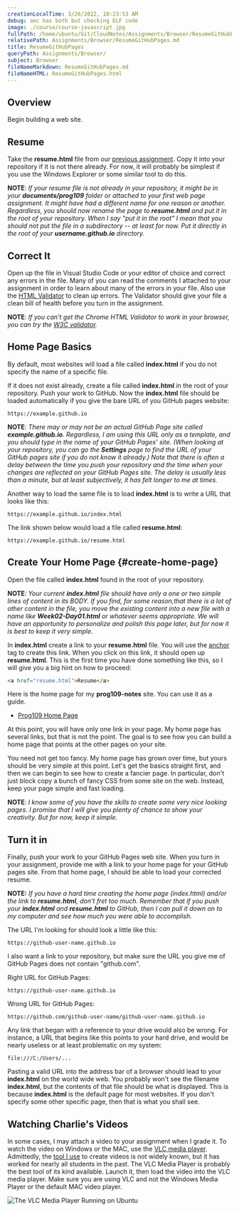 ```yaml
---
creationLocalTime: 3/26/2022, 10:23:53 AM
debug: aec has both but checking ELF code
image: ./course/course-javascript.jpg
fullPath: /home/ubuntu/Git/CloudNotes/Assignments/Browser/ResumeGitHubPages.md
relativePath: Assignments/Browser/ResumeGitHubPages.md
title: ResumeGitHubPages
queryPath: Assignments/Browser/
subject: Browser
fileNameMarkdown: ResumeGitHubPages.md
fileNameHTML: ResumeGitHubPages.html
---
```



<!-- toc -->
<!-- tocstop -->

## Overview

Begin building a web site.

## Resume

Take the **resume.html** file from our [previous assignment][pr-resume]. Copy it into your repository if it is not there already. For now, it will probably be simplest if you use the Windows Explorer or some similar tool to do this.

**NOTE**: _If your resume file is not already in your repository, it might be in your **documents/prog109** folder or attached to your first web page assignment. It might have had a different name for one reason or another. Regardless, you should now rename the page to **resume.html** and put it in the root of your repository. When I say "put it in the root" I mean that you should not put the file in a subdirectory -- at least for now. Put it directly in the root of your **username.github.io** directory._

## Correct It

Open up the file in Visual Studio Code or your editor of choice and correct any errors in the file. Many of you can read the comments I attached to your assignment in order to learn about many of the errors in your file. Also use the [HTML Validator][hv] to clean up errors. The Validator should give your file a clean bill of health before you turn in the assignment.

**NOTE**: _If you can't get the Chrome HTML Validator to work in your browser, you can try the [W3C validator][w3cv]._

## Home Page Basics

By default, most websites will load a file called **index.html** if you do not specify the name of a specific file.

If it does not exist already, create a file called **index.html** in the root of your repository. Push your work to GitHub. Now the **index.html** file should be loaded automatically if you give the bare URL of you GitHub pages website:

```
https://example.github.io
```

**NOTE**: _There may or may not be an actual GitHub Page site called **example.github.io**. Regardless, I am using this URL only as a template, and you should type in the name of your GitHub Pages' site. (When looking at your repository, you can go the **Settings** page to find the URL of your GitHub pages site if you do not know it already.) Note that there is often a delay between the time you push your repository and the time when your changes are reflected on your GitHub Pages site. The delay is usually less than a minute, but at least subjectively, it has felt longer to me at times._

Another way to load the same file is to load **index.html** is to write a URL that looks like this:

```
https://example.github.io/index.html
```

The link shown below would load a file called **resume.html**:

```
https://example.github.io/resume.html
```

## Create Your Home Page {#create-home-page}

Open the file called **index.html** found in the root of your repository.

**NOTE**: _Your current **index.html** file should have only a one or two simple lines of content in its BODY. If you find, for some reason,that there is a lot of other content in the file, you move the existing content into a new file with a name like **Week02-Day01.html** or whatever seems appropriate. We will have an opportunity to personalize and polish this page later, but for now it is best to keep it very simple._

In **index.html** create a link to your **resume.html** file. You will use the [anchor][anchor] tag to create this link. When you click on this link, it should open up **resume.html**. This is the first time you have done something like this, so I will give you a big hint on how to proceed:

```HTML
<a href="resume.html">Resume</a>
```

Here is the home page for my **prog109-notes** site. You can use it as a guide.

- [Prog109 Home Page](https://www.elvenware.com/teach/prog109/)

At this point, you will have only one link in your page. My home page has several links, but that is not the point. The goal is to see how you can build a home page that points at the other pages on your site.

You need not get too fancy. My home page has grown over time, but yours should be very simple at this point. Let's get the basics straight first, and then we can begin to see how to create a fancier page. In particular, don't just block copy a bunch of fancy CSS from some site on the web. Instead, keep your page simple and fast loading.

**NOTE**: _I know some of you have the skills to create some very nice looking pages. I promise that I will give you plenty of chance to show your creativity. But for now, keep it simple._

## Turn it in

Finally, push your work to your GitHub Pages web site. When you turn in your assignment, provide me with a link to your home page for your GitHub pages site. From that home page, I should be able to load your corrected resume.

**NOTE:** _If you have a hard time creating the home page (index.html) and/or the link to **resume.html**, don't fret too much. Remember that if you push your **index.html** and **resume.html** to GitHub, then I can pull it down on to my computer and see how much you were able to accomplish._

The URL I'm looking for should look a little like this:

    https://github-user-name.github.io

I also want a link to your repository, but make sure the URL you give me of GitHub Pages does not contain "github.com".

Right URL for GitHub Pages:

    https://github-user-name.github.io

Wrong URL for GitHub Pages:

    https://github.com/github-user-name/github-user-name.github.io

Any link that began with a reference to your drive would also be wrong. For instance, a URL that begins like this points to your hard drive, and would be nearly useless or at least problematic on my system:

    file:///C:/Users/...

Pasting a valid URL into the address bar of a browser should lead to your **index.html** on the world wide web. You probably won't see the filename **index.html**, but the contents of that file should be what is displayed. This is because **index.html** is the default page for most websites. If you don't specify some other specific page, then that is what you shall see.

## Watching Charlie's Videos

In some cases, I may attach a video to your assignment when I grade it. To watch the video on Windows or the MAC, use the [VLC media player][vlcm]. Admittedly, the [tool I use][kazam] to create videos is not widely known, but it has worked for nearly all students in the past. The VLC Media Player is probably the best tool of its kind available. Launch it, then load the video into the VLC media player. Make sure you are using VLC and not the Windows Media Player or the default MAC video player.

![The VLC Media Player Running on Ubuntu][vlcu]

<!--       -->
<!-- links -->
<!--       -->

[anchor]: https://developer.mozilla.org/en-US/docs/Web/HTML/Element/a
[pr-resume]: https://elvenware.com/teach/prog109/assignments/resume.html
[hv]: http://users.skynet.be/mgueury/mozilla/download_090.html
[w3cv]: https://validator.w3.org/
[vlcm]: https://www.videolan.org/vlc/index.html
[kazam]: https://itsfoss.com/best-linux-screen-recorders/
[vlcu]: https://s3.amazonaws.com/bucket01.elvenware.com/images/vlc-about.png
